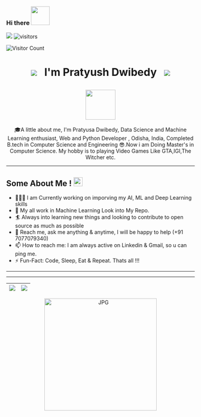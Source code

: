 ### Hi there  <img src="https://github.com/TheDudeThatCode/TheDudeThatCode/blob/master/Assets/Hi.gif" width="50px">

![](https://komarev.com/ghpvc/?username=pratyusa98&color=green)
![visitors](https://visitor-badge.laobi.icu/badge?page_id=pratyush98)

 ![Visitor Count](https://profile-counter.glitch.me/pratyush98/count.svg)

<h1 align="center"><a href="https://www.linkedin.com/in/pdwibedy/"><img src="https://img.shields.io/badge/-Pratyusa Dwibedy-blue?style=flat-square&logo=Linkedin&logoColor=white&link=https://www.linkedin.com/in/pdwibedy/"/></a> &nbsp;&nbsp;I'm Pratyush Dwibedy &nbsp;&nbsp;<a href="mailto:pratyusacool@gmail.com"><img src="https://img.shields.io/badge/-pratyusacool@gmail.com-c14438?style=flat-square&logo=Gmail&logoColor=white&link=mailto:pratyusacool@gmail.com"/></a></h1>

<h2 align="center"> <img src="https://github.com/TheDudeThatCode/TheDudeThatCode/blob/master/Assets/Developer.gif" width="80px"> </h2>

<p align="center">
🎓A little about me, I'm Pratyusa Dwibedy, Data Science and Machine Learning enthusiast, Web and Python Developer , Odisha, India, Completed B.tech in Computer Science and Engineering 😎.Now i am Doing Master's in Computer Science. My hobby is to playing Video Games Like GTA,IGI,The Witcher etc. 
</p>
<hr>

## Some About Me !&nbsp;<img src="https://github.com/TheDudeThatCode/TheDudeThatCode/blob/master/Assets/Earth.gif" width="24px">

- 👨🏽‍💻 I am Currently working on imporving my AI, ML and Deep Learning skills 
- 💬 My all work in Machine Learning Look into My Repo.
- 🏄‍ Always into learning new things and looking to contribute to open source as much as possible
- 💬 Reach me, ask me anything & anytime, I will be happy to help (+91 7077079340)
- 📫 How to reach me: I am always active on Linkedin & Gmail, so u can ping me.
- ⚡️ Fun-Fact: Code, Sleep, Eat & Repeat. Thats all !!!

<hr> 

<hr>

|<img src="https://github-readme-stats.vercel.app/api?username=pratyusa98&&show_icons=true&count_private=true"/>|<img src="https://github-readme-streak-stats.herokuapp.com/?user=pratyusa98"/>|
|---|---|



<p align="center">
 <img align="center" alt="JPG" src="https://pratyusa98.github.io/My_portfolio/img/design.jpg" height="300px">

</p>








